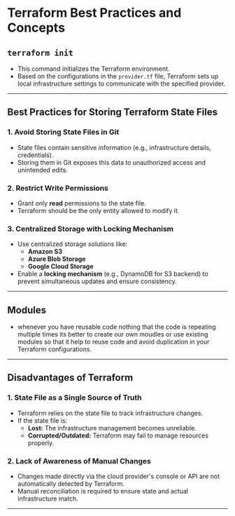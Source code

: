 # Terraform Best Practices and Concepts

## `terraform init`
- This command initializes the Terraform environment.
- Based on the configurations in the `provider.tf` file, Terraform sets up local infrastructure settings to communicate with the specified provider.

---

## Best Practices for Storing Terraform State Files

### 1. **Avoid Storing State Files in Git**
- State files contain sensitive information (e.g., infrastructure details, credentials).
- Storing them in Git exposes this data to unauthorized access and unintended edits.

### 2. **Restrict Write Permissions**
- Grant only **read** permissions to the state file.
- Terraform should be the only entity allowed to modify it.

### 3. **Centralized Storage with Locking Mechanism**
- Use centralized storage solutions like:
  - **Amazon S3**
  - **Azure Blob Storage**
  - **Google Cloud Storage**
- Enable a **locking mechanism** (e.g., DynamoDB for S3 backend) to prevent simultaneous updates and ensure consistency.

---

## Modules
- whenever you have reusable code nothing that  the code is repeating multiple times its better to create our own moudles or use existing modules so that it help to reuse code and avoid duplication in your Terraform configurations.

---

## Disadvantages of Terraform

### 1. **State File as a Single Source of Truth**
- Terraform relies on the state file to track infrastructure changes.
- If the state file is:
  - **Lost:** The infrastructure management becomes unreliable.
  - **Corrupted/Outdated:** Terraform may fail to manage resources properly.

### 2. **Lack of Awareness of Manual Changes**
- Changes made directly via the cloud provider's console or API are not automatically detected by Terraform.
- Manual reconciliation is required to ensure state and actual infrastructure match.

---

